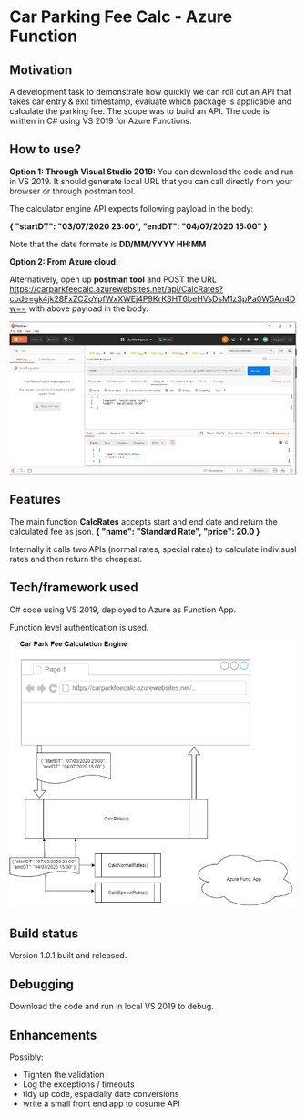 # Car Parking Fee Calc - Azure Function

## Motivation
A development task to demonstrate how quickly we can roll out an API that takes car entry & exit timestamp, evaluate which package is applicable and calculate the parking fee. The scope was to build an API. The code is written in C# using VS 2019 for Azure Functions.

## How to use?
**Option 1: Through Visual Studio 2019:** You can download the code and run in VS 2019. It should generate local URL that you can call directly from your browser or through postman tool.

The calculator engine API expects following payload in the body:

**{
	"startDT": "03/07/2020 23:00",
	"endDT": "04/07/2020 15:00"
}**

Note that the date formate is **DD/MM/YYYY HH:MM**

**Option 2: From Azure cloud:** 

Alternatively, open up **postman tool** and POST the URL https://carparkfeecalc.azurewebsites.net/api/CalcRates?code=gk4jk28FxZCZoYpfWxXWEj4P9KrKSHT6beHVsDsM1zSpPa0W5An4Dw== 
with above payload in the body.

![Alt text](/Docs/postman_call.png?raw=true "postman preview")


## Features
The main function **CalcRates** accepts start and end date and return the calculated fee as json.
**{
    "name": "Standard Rate",
    "price": 20.0
}**

Internally it calls two APIs (normal rates, special rates) to calculate indivisual rates and then return the cheapest.

## Tech/framework used
C# code using VS 2019, deployed to Azure as Function App.

Function level authentication is used.

![Alt text](/Docs/InfoFlowDiagrame.png?raw=true "Info Flow")


## Build status
Version 1.0.1 built and released.

## Debugging
Download the code and run in local VS 2019 to debug.

## Enhancements
Possibly:
 - Tighten the validation
 - Log the exceptions / timeouts
 - tidy up code, espacially date conversions
 - write a small front end app to cosume API
